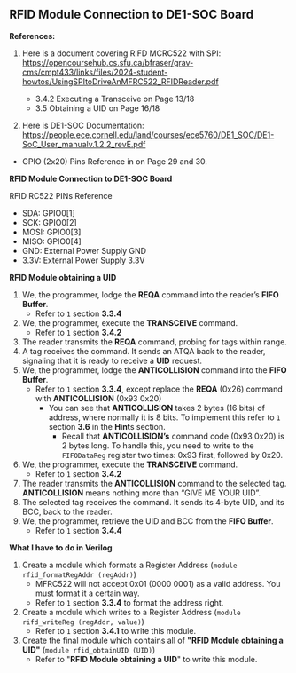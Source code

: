## RFID Module Connection to DE1-SOC Board

**References:**

1. Here is a document covering RIFD MCRC522 with SPI: https://opencoursehub.cs.sfu.ca/bfraser/grav-cms/cmpt433/links/files/2024-student-howtos/UsingSPItoDriveAnMFRC522_RFIDReader.pdf 

	- 3.4.2 Executing a Transceive on Page 13/18
	- 3.5 Obtaining a UID on Page 16/18

2. Here is DE1-SOC Documentation: https://people.ece.cornell.edu/land/courses/ece5760/DE1_SOC/DE1-SoC_User_manualv.1.2.2_revE.pdf

- GPIO  (2x20) Pins Reference in on Page 29 and 30.



**RFID Module Connection to DE1-SOC Board**

RFID RC522 PINs Reference

- SDA: GPIO0[1]
- SCK: GPIO0[2]
- MOSI: GPIO0[3]
- MISO: GPIO0[4]
- GND: External Power Supply GND
- 3.3V: External Power Supply 3.3V



**RFID Module obtaining a UID**

1. We, the programmer, lodge the **REQA** command into the reader’s **FIFO Buffer**. 
   - Refer to `1` section **3.3.4** 
2. We, the programmer, execute the **TRANSCEIVE** command.
   - Refer to `1` section **3.4.2** 
3. The reader transmits the **REQA** command, probing for tags within range.
4. A tag receives the command. It sends an ATQA back to the reader, signaling that it is ready to receive a **UID** request.
5. We, the programmer, lodge the **ANTICOLLISION** command into the **FIFO Buffer**.
   - Refer to `1` section **3.3.4**, except replace the **REQA** (0x26) command with **ANTICOLLISION** (0x93 0x20)
     - You can see that **ANTICOLLISION** takes 2 bytes (16 bits) of address, where normally it is 8 bits. To implement this refer to `1` section **3.6** in the **Hint**s section.
       - Recall that **ANTICOLLISION’s** command code (0x93 0x20) is 2 bytes long. To handle this, you need to write to the `FIFODataReg` register two times: 0x93 first, followed by 0x20.
6. We, the programmer, execute the **TRANSCEIVE** command.
   - Refer to `1` section **3.4.2** 
7. The reader transmits the **ANTICOLLISION** command to the selected tag. **ANTICOLLISION** means nothing more than “GIVE ME YOUR UID”.
8. The selected tag receives the command. It sends its 4-byte UID, and its BCC, back to the reader.
9. We, the programmer, retrieve the UID and BCC from the **FIFO Buffer**.
   - Refer to `1` section **3.4.4** 



**What I have to do in Verilog**

1. Create a module which formats a Register Address (`module rfid_formatRegAddr (regAddr)`)
   - MFRC522 will not accept 0x01 (0000 0001) as a valid address. You must format it a certain way.
   - Refer to `1` section **3.3.4** to format the address right.
2. Create a module which writes to a Register Address (`module rifd_writeReg (regAddr, value)`)
   - Refer to `1` section **3.4.1** to write this module.
3. Create the final module which contains all of **"RFID Module obtaining a UID"** (`module rfid_obtainUID (UID)`)
   - Refer to "**RFID Module obtaining a UID**" to write this module.
